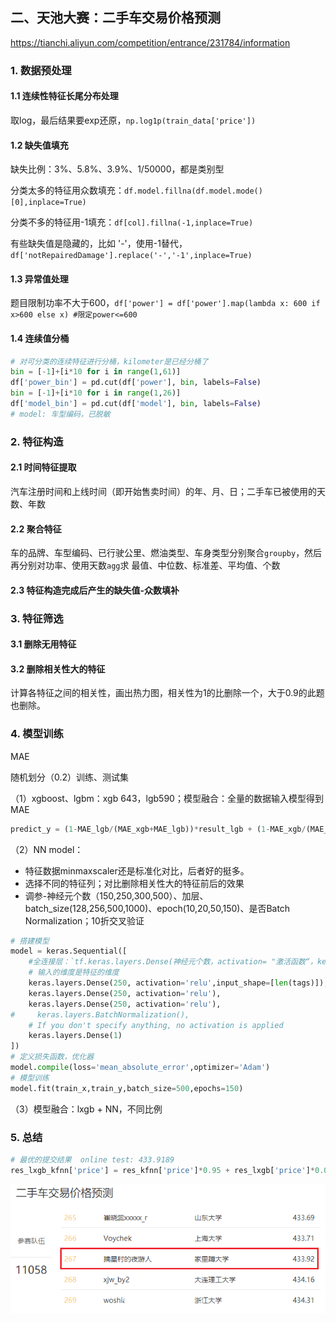 ## 二、天池大赛：二手车交易价格预测

https://tianchi.aliyun.com/competition/entrance/231784/information

### 1. 数据预处理

#### 1.1 连续性特征长尾分布处理

取log，最后结果要exp还原，`np.log1p(train_data['price'])`

#### 1.2 缺失值填充

缺失比例：3%、5.8%、3.9%、1/50000，都是类别型

分类太多的特征用众数填充：`df.model.fillna(df.model.mode()[0],inplace=True)`

分类不多的特征用-1填充：`df[col].fillna(-1,inplace=True) `

有些缺失值是隐藏的，比如 '-'，使用-1替代，`df['notRepairedDamage'].replace('-','-1',inplace=True)`

#### 1.3 异常值处理

题目限制功率不大于600，`df['power'] = df['power'].map(lambda x: 600 if x>600 else x) #限定power<=600`

#### 1.4 连续值分桶

```python
# 对可分类的连续特征进行分桶，kilometer是已经分桶了
bin = [-1]+[i*10 for i in range(1,61)]
df['power_bin'] = pd.cut(df['power'], bin, labels=False)
bin = [-1]+[i*10 for i in range(1,26)]
df['model_bin'] = pd.cut(df['model'], bin, labels=False)
# model: 车型编码，已脱敏
```

### 2. 特征构造

#### 2.1 时间特征提取

汽车注册时间和上线时间（即开始售卖时间）的年、月、日；二手车已被使用的天数、年数

#### 2.2 聚合特征

车的品牌、车型编码、已行驶公里、燃油类型、车身类型分别聚合`groupby`，然后再分别对功率、使用天数`agg`求 最值、中位数、标准差、平均值、个数

#### 2.3 特征构造完成后产生的缺失值-众数填补

### 3. 特征筛选

#### 3.1 删除无用特征

#### 3.2 删除相关性大的特征

计算各特征之间的相关性，画出热力图，相关性为1的比删除一个，大于0.9的此题也删除。

### 4. 模型训练

MAE

随机划分（0.2）训练、测试集

（1）xgboost、lgbm：xgb 643，lgb590；模型融合：全量的数据输入模型得到MAE

```python
predict_y = (1-MAE_lgb/(MAE_xgb+MAE_lgb))*result_lgb + (1-MAE_xgb/(MAE_xgb+MAE_lgb))*result_xgb
```

（2）NN model：

* 特征数据minmaxscaler还是标准化对比，后者好的挺多。
* 选择不同的特征列；对比删除相关性大的特征前后的效果
* 调参-神经元个数（150,250,300,500）、加层、batch_size(128,256,500,1000)、epoch(10,20,50,150)、是否Batch Normalization；10折交叉验证

```python
# 搭建模型
model = keras.Sequential([
    #全连接层：`tf.keras.layers.Dense(神经元个数，activation= "激活函数“，kernel_regularizer=哪种正则化)`
    # 输入的维度是特征的维度
    keras.layers.Dense(250, activation='relu',input_shape=[len(tags)]),
    keras.layers.Dense(250, activation='relu'),
    keras.layers.Dense(250, activation='relu'),
#     keras.layers.BatchNormalization(),
    # If you don't specify anything, no activation is applied
    keras.layers.Dense(1)
])
# 定义损失函数，优化器
model.compile(loss='mean_absolute_error',optimizer='Adam')
# 模型训练
model.fit(train_x,train_y,batch_size=500,epochs=150)
```

（3）模型融合：lxgb + NN，不同比例

### 5.  总结

```python
# 最优的提交结果  online test: 433.9189
res_lxgb_kfnn['price'] = res_kfnn['price']*0.95 + res_lxgb['price']*0.05
```

![image-20210524172519374](%E9%A1%B9%E7%9B%AE%E6%AF%94%E8%B5%9B%E6%80%BB%E7%BB%93.assets/image-20210524172519374.png)

